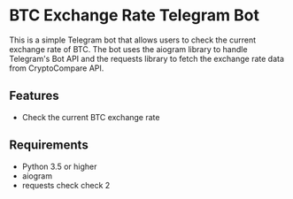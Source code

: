 # BTC Exchange Rate Telegram Bot

This is a simple Telegram bot that allows users to check the current exchange rate of BTC. The bot uses the aiogram library to handle Telegram's Bot API and the requests library to fetch the exchange rate data from CryptoCompare API.

## Features
- Check the current BTC exchange rate

## Requirements
* Python 3.5 or higher
* aiogram
* requests
check
check 2
